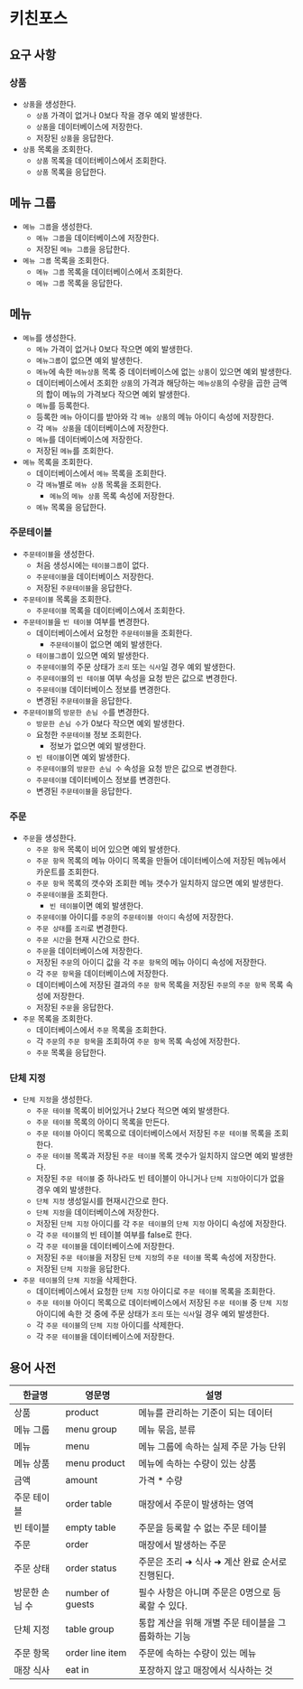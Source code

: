 # 키친포스

## 요구 사항

### 상품
* `상품`을 생성한다.
  * `상품` 가격이 없거나 0보다 작을 경우 예외 발생한다.
  * `상품`을 데이터베이스에 저장한다.
  * 저장된 `상품`을 응답한다.
* `상품` 목록을 조회한다.
  * `상품` 목록을 데이터베이스에서 조회한다.
  * `상품` 목록을 응답한다.

## 메뉴 그룹
* `메뉴 그룹`을 생성한다.
  * `메뉴 그룹`을 데이터베이스에 저장한다.
  * 저장된 `메뉴 그룹`을 응답한다.
* `메뉴 그룹` 목록을 조회한다.
  * `메뉴 그룹` 목록을 데이터베이스에서 조회한다.
  * `메뉴 그룹` 목록을 응답한다.

## 메뉴
* `메뉴`를 생성한다.
  * `메뉴` 가격이 없거나 0보다 작으면 예외 발생한다.
  * `메뉴그룹`이 없으면 예외 발생한다.
  * `메뉴`에 속한 `메뉴상품` 목록 중 데이터베이스에 없는 `상품`이 있으면 예외 발생한다.
  * 데이터베이스에서 조회한 `상품`의 가격과 해당하는 `메뉴상품`의 수량을 곱한 금액의 합이 메뉴의 가격보다 작으면 예외 발생한다.
  * `메뉴`를 등록한다.
  * 등록한 `메뉴` 아이디를 받아와 각 `메뉴 상품`의 메뉴 아이디 속성에 저장한다. 
  * 각 `메뉴 상품`을 데이터베이스에 저장한다.
  * `메뉴`를 데이터베이스에 저장한다.
  * 저장된 `메뉴`를 조회한다.
* `메뉴` 목록을 조회한다.
  * 데이터베이스에서 `메뉴` 목록을 조회한다.
  * 각 `메뉴`별로 `메뉴 상품` 목록을 조회한다. 
    * `메뉴`의 `메뉴 상품` 목록 속성에 저장한다. 
  * `메뉴` 목록을 응답한다.

### 주문테이블
* `주문테이블`을 생성한다.
  * 처음 생성시에는 `테이블그룹`이 없다.
  * `주문테이블`을 데이터베이스 저장한다.
  * 저장된 `주문테이블`을 응답한다.
* `주문테이블` 목록을 조회한다.
  * `주문테이블` 목록을 데이터베이스에서 조회한다.
* `주문테이블`을 `빈 테이블` 여부를 변경한다.
  * 데이터베이스에서 요청한 `주문테이블`을 조회한다.
    * `주문테이블`이 없으면 예외 발생한다.
  * `테이블그룹`이 있으면 예외 발생한다.
  * `주문테이블`의 주문 상태가 `조리` 또는 `식사`일 경우 예외 발생한다.
  * `주문테이블`의 `빈 테이블` 여부 속성을 요청 받은 값으로 변경한다.  
  * `주문테이블` 데이터베이스 정보를 변경한다.
  * 변경된 `주문테이블`을 응답한다.
* `주문테이블`의 `방문한 손님 수`를 변경한다.
  * `방문한 손님 수`가 0보다 작으면 예외 발생한다.
  * 요청한 `주문테이블` 정보 조회한다.
    * 정보가 없으면 예외 발생한다.
  * `빈 테이블`이면 예외 발생한다.
  * `주문테이블`의 `방문한 손님 수` 속성을 요청 받은 값으로 변경한다.
  * `주문테이블` 데이터베이스 정보를 변경한다.
  * 변경된 `주문테이블`을 응답한다.

### 주문
* `주문`을 생성한다.
  * `주문 항목` 목록이 비어 있으면 예외 발생한다.
  * `주문 항목` 목록의 메뉴 아이디 목록을 만들어 데이터베이스에 저장된 메뉴에서 카운트를 조회한다.
  * `주문 항목` 목록의 갯수와 조회한 메뉴 갯수가 일치하지 않으면 예외 발생한다.
  * `주문테이블`을 조회한다.
    * `빈 테이블`이면 예외 발생한다.
  * `주문테이블` 아이디를 `주문`의 `주문테이블 아이디` 속성에 저장한다.
  * `주문 상태`를 `조리`로 변경한다.
  * `주문 시간`을 현재 시간으로 한다.
  * `주문`을 데이터베이스에 저장한다.
  * 저장된 `주문`의 아이디 값을 각 `주문 항목`의 메뉴 아이디 속성에 저장한다.
  * 각 `주문 항목`을 데이터베이스에 저장한다.
  * 데이터베이스에 저장된 결과의 `주문 항목` 목록을 저장된 `주문`의 `주문 항목` 목록 속성에 저장한다.
  * 저장된 `주문`을 응답한다.
* `주문` 목록을 조회한다.
  * 데이터베이스에서 `주문` 목록을 조회한다.
  * 각 `주문`의 `주문 항목`을 조회하여 `주문 항목` 목록 속성에 저장한다.
  * `주문` 목록을 응답한다.
  
### 단체 지정
* `단체 지정`을 생성한다.
  * `주문 테이블` 목록이 비어있거나 2보다 적으면 예외 발생한다.
  * `주문 테이블` 목록의 아이디 목록을 만든다.
  * `주문 테이블` 아이디 목록으로 데이터베이스에서 저장된 `주문 테이블` 목록을 조회한다.
  * `주문 테이블` 목록과 저장된 `주문 테이블` 목록 갯수가 일치하지 않으면 예외 발생한다.
  * 저장된 `주문 테이블` 중 하나라도 빈 테이블이 아니거나 `단체 지정`아이디가 없을 경우 예외 발생한다.
  * `단체 지정` 생성일시를 현재시간으로 한다.
  * `단체 지정`을 데이터베이스에 저장한다.
  * 저장된 `단체 지정` 아이디를 각 `주문 테이블`의 `단체 지정` 아이디 속성에 저장한다.
  * 각 `주문 테이블`의 빈 테이블 여부를 false로 한다.
  * 각 `주문 테이블`을 데이터베이스에 저장한다.
  * 저장된 `주문 테이블`을 저장된 `단체 지정`의 `주문 테이블` 목록 속성에 저장한다.
  * 저장된 `단체 지정`을 응답한다.
* `주문 테이블`의 `단체 지정`을 삭제한다.
  * 데이터베이스에서 요청한 `단체 지정` 아이디로 `주문 테이블` 목록을 조회한다.
  * `주문 테이블` 아이디 목록으로 데이터베이스에서 저장된 `주문 테이블` 중 `단체 지정` 아이디에 속한 것 중에 주문 상태가 `조리` 또는 `식사`일 경우 예외 발생한다.
  * 각 `주문 테이블`의 `단체 지정` 아이디를 삭제한다.
  * 각 `주문 테이블`을 데이터베이스에 저장한다.
  

## 용어 사전

| 한글명 | 영문명 | 설명 |
| --- | --- | --- |
| 상품 | product | 메뉴를 관리하는 기준이 되는 데이터 |
| 메뉴 그룹 | menu group | 메뉴 묶음, 분류 |
| 메뉴 | menu | 메뉴 그룹에 속하는 실제 주문 가능 단위 |
| 메뉴 상품 | menu product | 메뉴에 속하는 수량이 있는 상품 |
| 금액 | amount | 가격 * 수량 |
| 주문 테이블 | order table | 매장에서 주문이 발생하는 영역 |
| 빈 테이블 | empty table | 주문을 등록할 수 없는 주문 테이블 |
| 주문 | order | 매장에서 발생하는 주문 |
| 주문 상태 | order status | 주문은 조리 ➜ 식사 ➜ 계산 완료 순서로 진행된다. |
| 방문한 손님 수 | number of guests | 필수 사항은 아니며 주문은 0명으로 등록할 수 있다. |
| 단체 지정 | table group | 통합 계산을 위해 개별 주문 테이블을 그룹화하는 기능 |
| 주문 항목 | order line item | 주문에 속하는 수량이 있는 메뉴 |
| 매장 식사 | eat in | 포장하지 않고 매장에서 식사하는 것 |
